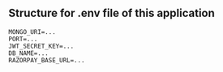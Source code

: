 ## Structure for .env file of this application

```
MONGO_URI=...
PORT=...
JWT_SECRET_KEY=...
DB_NAME=...
RAZORPAY_BASE_URL=...
```
